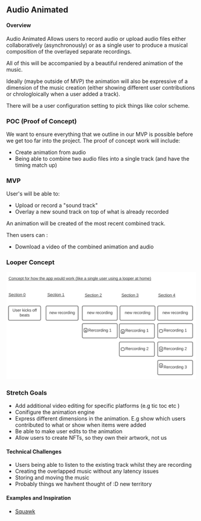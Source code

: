 ## Audio Animated

#### Overview

Audio Animated Allows users to record audio or upload audio files either collaboratively (asynchronously) or as a single user to produce a musical composition of the overlayed separate recordings.

All of this will be accompanied by a beautiful rendered animation of the music.

Ideally (maybe outside of MVP) the animation will also be expressive of a dimension of the music creation (either showing different user contributions or chrologloically when a user added a track).

There will be a user configuration setting to pick things like color scheme.

### POC (Proof of Concept)

We want to ensure everything that we outline in our MVP is possible before we get too far into the project. The proof of concept work will include:

- Create animation from audio
- Being able to combine two audio files into a single track (and have the timing match up)

### MVP

User's will be able to:

- Upload or record a "sound track"
- Overlay a new sound track on top of what is already recorded

An animation will be created of the most recent combined track.

Then users can :

- Download a video of the combined animation and audio

### Looper Concept

![Looper Concept Diagram](looper_concept.png)

### Stretch Goals

- Add additional video editing for specific platforms (e.g tic toc etc )
- Conifigure the animation engine
- Express different dimensions in the animation. E.g show which users contributed to what or show when items were added
- Be able to make user edits to the animation
- Allow users to create NFTs, so they own their artwork, not us

#### Technical Challenges

- Users being able to listen to the existing track whilst they are recording
- Creating the overlapped music without any latency issues
- Storing and moving the music
- Probably things we havhent thought of :D new territory

#### Examples and Inspiration

- [Squawk](https://www.youtube.com/watch?v=xE4UJ_c77os)
